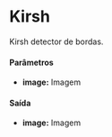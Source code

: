 # Kirsh

Kirsh detector de bordas.

#### Parâmetros
* __image:__ Imagem

#### Saída
* __image:__ Imagem
